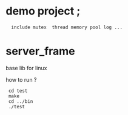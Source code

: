# demo project ;
      include mutex  thread memory pool log ...
# server_frame
 base lib for linux
 
 how to run ?
   
     cd test 
     make
     cd ../bin
     ./test
    
